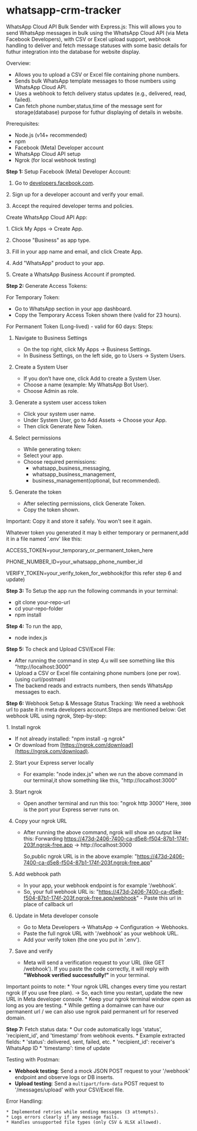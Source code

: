 # whatsapp-crm-tracker
WhatsApp Cloud API Bulk Sender with Express.js:
This will allows you to send WhatsApp messages in bulk using the WhatsApp Cloud API (via Meta Facebook Developers), with CSV or Excel upload support, webhook handling to deliver and fetch message statuses with some basic details for futhur integration into the database for website display.

Overview:
* Allows you to upload a CSV or Excel file containing phone numbers.
* Sends bulk WhatsApp template messages to those numbers using WhatsApp Cloud API.
* Uses a webhook to fetch delivery status updates (e.g., delivered, read, failed).
* Can fetch phone number,status,time of the message sent for storage(database) purpose for futhur displaying of details in website.

Prerequisites:
* Node.js (v14+ recommended)
* npm
* Facebook (Meta) Developer account
* WhatsApp Cloud API setup
* Ngrok (for local webhook testing)

**Step 1:**
Setup Facebook (Meta) Developer Account:

1. Go to [developers.facebook.com](https://developers.facebook.com/).

2️. Sign up for a developer account and verify your email.

3️. Accept the required developer terms and policies.

Create WhatsApp Cloud API App:

1️. Click My Apps → Create App.

2️. Choose "Business" as app type.

3️. Fill in your app name and email, and click Create App.

4️. Add "WhatsApp" product to your app.

5️. Create a WhatsApp Business Account if prompted.

**Step 2:**
Generate Access Tokens:

For Temporary Token:

* Go to WhatsApp section in your app dashboard.
* Copy the Temporary Access Token shown there (valid for 23 hours).

For Permanent Token (Long-lived) - valid for 60 days:
Steps:
1. Navigate to Business Settings
   * On the top right, click My Apps → Business Settings.
   * In Business Settings, on the left side, go to Users → System Users.

2. Create a System User
   * If you don’t have one, click Add to create a System User.
   * Choose a name (example: My WhatsApp Bot User).
   * Choose Admin as role.

3. Generate a system user access token
    * Click your system user name.
    * Under System User, go to Add Assets → Choose your App.
    * Then click Generate New Token.

4. Select permissions
    * While generating token:
    * Select your app.
    * Choose required permissions:
       * whatsapp_business_messaging,
       * whatsapp_business_management,
       * business_management(optional, but recommended).

5. Generate the token
     * After selecting permissions, click Generate Token.
     * Copy the token shown.
       
Important: Copy it and store it safely. You won't see it again.

Whatever token you generated it may b either temporary or permanent,add it in a file named '.env' like this:

ACCESS_TOKEN=your_temporary_or_permanent_token_here

PHONE_NUMBER_ID=your_whatsapp_phone_number_id

VERIFY_TOKEN=your_verify_token_for_webhook(for this refer step 6 and update)

**Step 3:**
To Setup the app run the following commands in your terminal:
  * git clone your-repo-url
  * cd your-repo-folder
  * npm install

**Step 4:**
To run the app,
   * node index.js
 
**Step 5:**
To check and Upload CSV/Excel File:
   * After running the command in step 4,u will see something like this "http://localhost:3000" 
   * Upload a CSV or Excel file containing phone numbers (one per row).(using curl/postman)
   * The backend reads and extracts numbers, then sends WhatsApp messages to each.

**Step 6:**
Webhook Setup & Message Status Tracking:
We need a webhook url to paste it in meta developers account.Steps are mentioned below:
Get webhook URL using ngrok,
Step-by-step:

1️. Install ngrok
   * If not already installed:
      "npm install -g ngrok"
   * Or download from [https://ngrok.com/download](https://ngrok.com/download).
2. Start your Express server locally
   * For example:
     "node index.js"
when we run the above command in our terminal,it show something like this,
"http://localhost:3000"
3. Start ngrok
    * Open another terminal and run this too:
       "ngrok http 3000"
       Here, `3000` is the port your Express server runs on.

4. Copy your ngrok URL
    * After running the above command, ngrok will show an output like this:
        Forwarding https://473d-2406-7400-ca-d5e8-f504-87b1-174f-203f.ngrok-free.app -> http://localhost:3000
      
        So,public ngrok URL is in the above example:
        "https://473d-2406-7400-ca-d5e8-f504-87b1-174f-203f.ngrok-free.app"
   
5. Add webhook path
     * In your app, your webhook endpoint is for example '/webhook'.
     * So, your full webhook URL is:
        "https://473d-2406-7400-ca-d5e8-f504-87b1-174f-203f.ngrok-free.app/webhook" - Paste this url in place of callback url
6. Update in Meta developer console
     * Go to Meta Developers → WhatsApp → Configuration → Webhooks.
     * Paste the full ngrok URL with '/webhook' as your webhook URL.
     * Add your verify token (the one you put in '.env').

7. Save and verify
     * Meta will send a verification request to your URL (like GET /webhook').
   If you paste the code correctly, it will reply with **"Webhook verified successfully!"** in your terminal.

Important points to note:
    * Your ngrok URL changes every time you restart ngrok (if you use free plan).
       → So, each time you restart, update the new URL in Meta developer console.
    * Keep your ngrok terminal window open as long as you are testing.
    * While getting a domainwe can have our permanent url / we can also use ngrok paid permanent url for reserved domain.

**Step 7:**
Fetch status data:
    * Our code automatically logs 'status', 'recipient_id', and 'timestamp' from webhook events.
    * Example extracted fields:
       * 'status': delivered, sent, failed, etc.
       * 'recipient_id': receiver's WhatsApp ID
       * 'timestamp': time of update
    
Testing with Postman:

   * **Webhook testing**: Send a mock JSON POST request to your '/webhook' endpoint and observe logs or DB inserts.
   * **Upload testing**: Send a `multipart/form-data` POST request to '/messages/upload' with your CSV/Excel file.

Error Handling:

    * Implemented retries while sending messages (3 attempts).
    * Logs errors clearly if any message fails.
    * Handles unsupported file types (only CSV & XLSX allowed).


